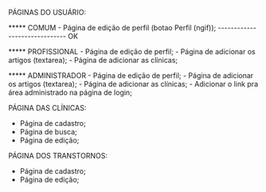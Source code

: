 PÁGINAS DO USUÁRIO:

***** COMUM - Página de edição de perfil (botao Perfil (ngif)); ------------------------------ OK

***** PROFISSIONAL  - Página de edição de perfil;
                    - Página de adicionar os artigos (textarea);
                    - Página de adicionar as clínicas;

***** ADMINISTRADOR - Página de edição de perfil;
                    - Página de adicionar os artigos (textarea);
                    - Página de adicionar as clínicas; 
                    - Adicionar o link pra área administrado na página de login;

PÁGINA DAS CLÍNICAS:
- Página de cadastro;
- Página de busca;
- Página de edição;

PÁGINA DOS TRANSTORNOS:
- Página de cadastro;
- Página de edição;
            